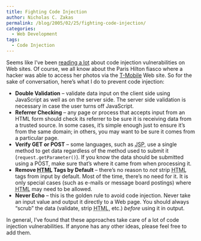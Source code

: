 ```yaml
---
title: Fighting Code Injection
author: Nicholas C. Zakas
permalink: /blog/2005/02/25/fighting-code-injection/
categories:
  - Web Development
tags:
  - Code Injection
---
```

Seems like I&#8217;ve been <a title="Secret Service hacker, how did he do it?" rel="external" href="http://www.infosecinstitute.com/blog/2005/02/secret-service-hacker-how-did-he-do-it.html">reading a lot</a> about code injection vulnerabilities on Web sites. Of course, we all know about the Paris Hilton fiasco where a hacker was able to access her photos via the <a title="T-Mobile" rel="external" href="http://www.tmobile.com">T-Mobile</a> Web site. So for the sake of conversation, here&#8217;s what I do to prevent code injection:

  * **Double Validation** &#8211; validate data input on the client side using JavaScript as well as on the server side. The server side validation is necessary in case the user turns off JavaScript.
  * **Referrer Checking** &#8211; any page or process that accepts input from an HTML form should check its referrer to be sure it is receiving data from a trusted source. In some cases, it&#8217;s simple enough just to ensure it&#8217;s from the same domain; in others, you may want to be sure it comes from a particular page.
  * **Verify GET or POST** &#8211; some languages, such as <acronym title="Java Server Pages">JSP</acronym>, use a single method to get data regardless of the method used to submit it (`request.getParameter()`). If you know the data should be submitted using a POST, make sure that&#8217;s where it came from when processing it.
  * **Remove <acronym title="Hyper Text Markup Language">HTML</acronym> Tags by Default** &#8211; there&#8217;s no reason to *not* strip <acronym title="Hyper Text Markup Language">HTML</acronym> tags from input by default. Most of the time, there&#8217;s no need for it. It is only special cases (such as e-mails or message board postings) where <acronym title="Hyper Text Markup Language">HTML</acronym> may need to be allowed.
  * **Never Echo** &#8211; this is the golden rule to avoid code injection. Never take an input value and output it directly to a Web page. You should always &#8220;scrub&#8221; the data (validate, strip <acronym title="Hyper Text Markup Language">HTML</acronym>, etc.) *before* using it in output.

In general, I&#8217;ve found that these approaches take care of a lot of code injection vulnerabilities. If anyone has any other ideas, please feel free to add them.
